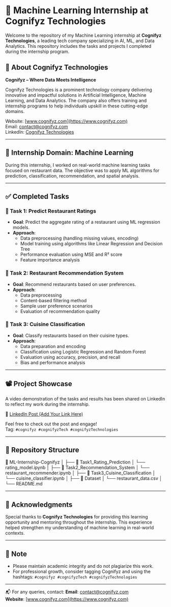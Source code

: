 # 🧠 Machine Learning Internship at Cognifyz Technologies

Welcome to the repository of my Machine Learning internship at **Cognifyz Technologies**, a leading tech company specializing in AI, ML, and Data Analytics. This repository includes the tasks and projects I completed during the internship program.

## 📌 About Cognifyz Technologies

**Cognifyz – Where Data Meets Intelligence**

Cognifyz Technologies is a prominent technology company delivering innovative and impactful solutions in Artificial Intelligence, Machine Learning, and Data Analytics. The company also offers training and internship programs to help individuals upskill in these cutting-edge domains.

Website: [www.cognifyz.com](https://www.cognifyz.com)  
Email: contact@cognifyz.com  
LinkedIn: [Cognifyz Technologies](https://linkedin.com/company/cognifyz-technologies)

---

## 🎯 Internship Domain: Machine Learning

During this internship, I worked on real-world machine learning tasks focused on restaurant data. The objective was to apply ML algorithms for prediction, classification, recommendation, and spatial analysis.

---

## ✅ Completed Tasks

### 🔹 Task 1: Predict Restaurant Ratings
- **Goal**: Predict the aggregate rating of a restaurant using ML regression models.
- **Approach**:
  - Data preprocessing (handling missing values, encoding)
  - Model training using algorithms like Linear Regression and Decision Tree
  - Performance evaluation using MSE and R² score
  - Feature importance analysis

### 🔹 Task 2: Restaurant Recommendation System
- **Goal**: Recommend restaurants based on user preferences.
- **Approach**:
  - Data preprocessing
  - Content-based filtering method
  - Sample user preference scenarios
  - Evaluation of recommendation quality

### 🔹 Task 3: Cuisine Classification
- **Goal**: Classify restaurants based on their cuisine types.
- **Approach**:
  - Data preparation and encoding
  - Classification using Logistic Regression and Random Forest
  - Evaluation using accuracy, precision, and recall
  - Bias and performance analysis

---

## 📽️ Project Showcase

A video demonstration of the tasks and results has been shared on LinkedIn to reflect my work during the internship.

🔗 [LinkedIn Post (Add Your Link Here)](#)

Feel free to check out the post and engage!  
Tag: `#cognifyz #cognifyzTech #cognifyzTechnologies`

---

## 📂 Repository Structure

📁 ML-Internship-Cognifyz
│
├── 📁 Task1_Rating_Prediction
│   └── rating_model.ipynb
│
├── 📁 Task2_Recommendation_System
│   └── restaurant_recommender.ipynb
│
├── 📁 Task3_Cuisine_Classification
│   └── cuisine_classifier.ipynb
│
├── 📁 Dataset
│   └── restaurant_data.csv
│
└── README.md

---

## 🙌 Acknowledgments

Special thanks to **Cognifyz Technologies** for providing this learning opportunity and mentoring throughout the internship. This experience helped strengthen my understanding of machine learning in real-world contexts.

---

## 📢 Note

- Please maintain academic integrity and do not plagiarize this work.
- For professional growth, consider tagging Cognifyz and using the hashtags:
  `#cognifyz #cognifyzTech #cognifyzTechnologies`

---

📬 For any queries, contact:
**Email**: contact@cognifyz.com  
**Website**: [www.cognifyz.com](https://www.cognifyz.com)
